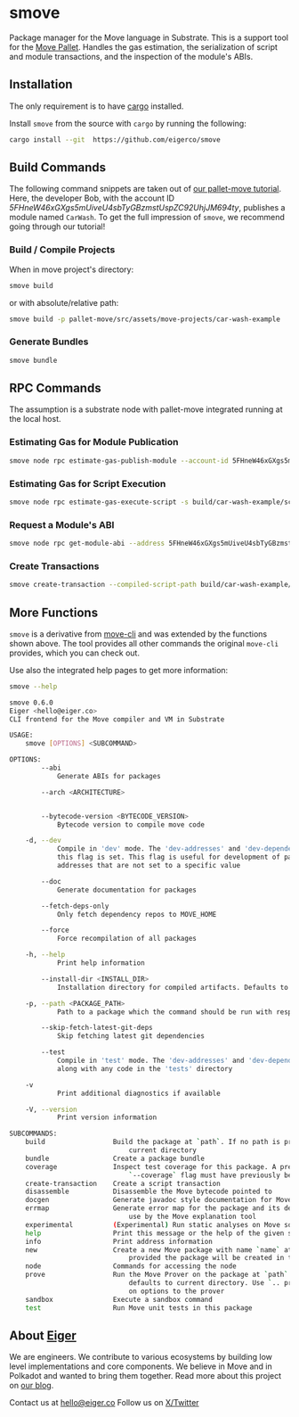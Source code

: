 # smove

Package manager for the Move language in Substrate. This is a support tool for the [Move Pallet](https://github.com/eigerco/pallet-move). Handles the gas estimation, the serialization of script and module transactions, and the inspection of the module's ABIs.


## Installation

The only requirement is to have [cargo][cargo] installed.

Install `smove` from the source with `cargo` by running the following:
```sh
cargo install --git  https://github.com/eigerco/smove
```


## Build Commands

The following command snippets are taken out of [our pallet-move tutorial](https://github.com/eigerco/pallet-move/blob/main/doc/tutorial.md). Here, the developer Bob, with the account ID _5FHneW46xGXgs5mUiveU4sbTyGBzmstUspZC92UhjJM694ty_, publishes a module named `CarWash`. To get the full impression of `smove`, we recommend going through our tutorial!

### Build / Compile Projects

When in move project's directory:
```sh
smove build
```
or with absolute/relative path:
```sh
smove build -p pallet-move/src/assets/move-projects/car-wash-example
```

### Generate Bundles

```sh
smove bundle
```


## RPC Commands

The assumption is a substrate node with pallet-move integrated running at the local host.

### Estimating Gas for Module Publication

```sh
smove node rpc estimate-gas-publish-module --account-id 5FHneW46xGXgs5mUiveU4sbTyGBzmstUspZC92UhjJM694ty --module-path build/car-wash-example/bytecode_modules/CarWash.mv
```

### Estimating Gas for Script Execution

```sh
smove node rpc estimate-gas-execute-script -s build/car-wash-example/script_transactions/initial_coin_minting.mvt
```

### Request a Module's ABI

```sh
smove node rpc get-module-abi --address 5FHneW46xGXgs5mUiveU4sbTyGBzmstUspZC92UhjJM694ty --name CarWash
```

### Create Transactions

```sh
smove create-transaction --compiled-script-path build/car-wash-example/bytecode_scripts/initial_coin_minting.mv --args signer:5FHneW46xGXgs5mUiveU4sbTyGBzmstUspZC92UhjJM694ty
```


## More Functions

`smove` is a derivative from [move-cli](https://github.com/eigerco/substrate-move/tree/main/language/tools/move-cli) and was extended by the functions shown above. The tool provides all other commands the original `move-cli` provides, which you can check out.

Use also the integrated help pages to get more information:
```sh
smove --help
```
```sh
smove 0.6.0
Eiger <hello@eiger.co>
CLI frontend for the Move compiler and VM in Substrate

USAGE:
    smove [OPTIONS] <SUBCOMMAND>

OPTIONS:
        --abi
            Generate ABIs for packages

        --arch <ARCHITECTURE>


        --bytecode-version <BYTECODE_VERSION>
            Bytecode version to compile move code

    -d, --dev
            Compile in 'dev' mode. The 'dev-addresses' and 'dev-dependencies' fields will be used if
            this flag is set. This flag is useful for development of packages that expose named
            addresses that are not set to a specific value

        --doc
            Generate documentation for packages

        --fetch-deps-only
            Only fetch dependency repos to MOVE_HOME

        --force
            Force recompilation of all packages

    -h, --help
            Print help information

        --install-dir <INSTALL_DIR>
            Installation directory for compiled artifacts. Defaults to current directory

    -p, --path <PACKAGE_PATH>
            Path to a package which the command should be run with respect to

        --skip-fetch-latest-git-deps
            Skip fetching latest git dependencies

        --test
            Compile in 'test' mode. The 'dev-addresses' and 'dev-dependencies' fields will be used
            along with any code in the 'tests' directory

    -v
            Print additional diagnostics if available

    -V, --version
            Print version information

SUBCOMMANDS:
    build                 Build the package at `path`. If no path is provided defaults to
                              current directory
    bundle                Create a package bundle
    coverage              Inspect test coverage for this package. A previous test run with the
                              `--coverage` flag must have previously been run
    create-transaction    Create a script transaction
    disassemble           Disassemble the Move bytecode pointed to
    docgen                Generate javadoc style documentation for Move packages
    errmap                Generate error map for the package and its dependencies at `path` for
                              use by the Move explanation tool
    experimental          (Experimental) Run static analyses on Move source or bytecode
    help                  Print this message or the help of the given subcommand(s)
    info                  Print address information
    new                   Create a new Move package with name `name` at `path`. If `path` is not
                              provided the package will be created in the directory `name`
    node                  Commands for accessing the node
    prove                 Run the Move Prover on the package at `path`. If no path is provided
                              defaults to current directory. Use `.. prove .. -- <options>` to pass
                              on options to the prover
    sandbox               Execute a sandbox command
    test                  Run Move unit tests in this package
```

[cargo]: https://doc.rust-lang.org/cargo/getting-started/installation.html

## About [Eiger](https://www.eiger.co)

We are engineers. We contribute to various ecosystems by building low level implementations and core components. We believe in Move and in Polkadot and wanted to bring them together. Read more about this project on [our blog](https://www.eiger.co/blog/eiger-brings-move-to-polkadot).

Contact us at hello@eiger.co
Follow us on [X/Twitter](https://x.com/eiger_co)
